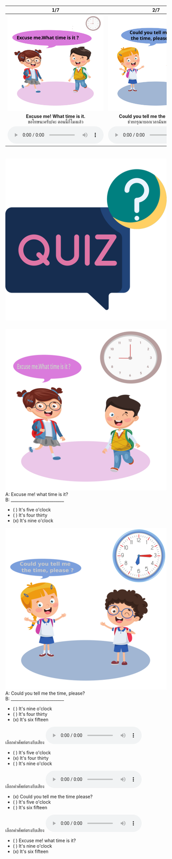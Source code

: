 <div class="carrousel">


|1/7|2/7|3/7|4/7|5/7|6/7|7/7|
| :----: | :----: | :----: | :----: | :----: | :----: | :----: |
|![](/media/img/time__Excuse&#x20;me!&#x20;What&#x20;time&#x20;is&#x20;it.svg)|![](/media/img/time__Could&#x20;you&#x20;tell&#x20;me&#x20;the&#x20;time&#x20;please.svg)|![](/media/img/time__Do&#x20;do&#x20;have&#x20;the&#x20;time.svg)|![](/media/img/time__It's&#x20;five&#x20;o'clock.svg)|![](/media/img/time__It's&#x20;nine&#x20;o'clock.svg)|![](/media/img/time__It's&#x20;four&#x20;thirty.svg)|![](/media/img/time__It's&#x20;six&#x20;fifteen.svg)|
|**Excuse me! What time is it.**<br>ขอโทษนะครับ/คะ ตอนนี้กี่โมงแล้ว|**Could you tell me the time please.**<br>ช่วยกรุณาบอกเวลาฉันหน่อยได้ไหม|**Do do have the time?**<br>ตอนนี้เวลาเท่าไหร่แล้ว/กี่โมงแล้ว|**It's five o'clock.**<br>ตอนนี้เวลา 5 นาฬิกา|**It's nine o'clock.**<br>ตอนนี้เวลา 9 นาฬิกา|**It's four thirty.**<br>ตอนนี้เวลา 4 นาฬิกา 30 นาที|**It's six fifteen.**<br>ตอนนี้เวลา 6 นาฬิกา 15 นาที|
|![](/media/audio/Excuse&#x20;me!&#x20;What&#x20;time&#x20;is&#x20;it.mp3)|![](/media/audio/Could&#x20;you&#x20;tell&#x20;me&#x20;the&#x20;time&#x20;please.mp3)|![](/media/audio/Do&#x20;do&#x20;have&#x20;the&#x20;time.mp3)|![](/media/audio/It's&#x20;five&#x20;o'clock.mp3)|![](/media/audio/It's&#x20;nine&#x20;o'clock.mp3)|![](/media/audio/It's&#x20;four&#x20;thirty.mp3)|![](/media/audio/It's&#x20;six&#x20;fifteen.mp3)|

</div>



# ![icon](/media/icons/quiz.svg) 


![exo](/media/img/time__nine%20o'clock.svg)
A: Excuse me! what time is it?  
B: __________________________  
 - ( ) It's five o'clock
 - ( ) It's four thirty
 - (x) It's nine o'clock


![exo](/media/img/time__six%20fifteen.svg)
A: Could you tell me the time, please?  
B: __________________________ 
 - ( ) It's nine o'clock
 - ( ) It's four thirty
 - (x) It's six fifteen


เลือกคำศัพท์ตรงกับเสียง ![](/media/audio/It's&#x20;four&#x20;thirty.mp3) 
 - ( ) It's five o'clock
 - (x) It's four thirty
 - ( ) It's nine o'clock


เลือกคำศัพท์ตรงกับเสียง ![](/media/audio/Could&#x20;you&#x20;tell&#x20;me&#x20;the&#x20;time&#x20;please.mp3) 
 - (x) Could you tell me the time please?
 - ( ) It's five o'clock
 - ( ) It's six fifteen


เลือกคำศัพท์ตรงกับเสียง ![](/media/audio/It's&#x20;six&#x20;fifteen.mp3) 
 - ( ) Excuse me! what time is it?
 - ( ) It's nine o'clock
 - (x) It's six fifteen

